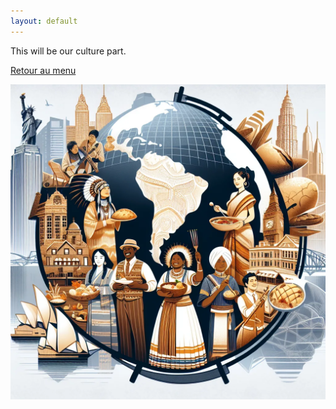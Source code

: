 ```yaml
---
layout: default
---
```


This will be our culture part.

[Retour au menu](./)

![Branching](assets/img/culture.png)